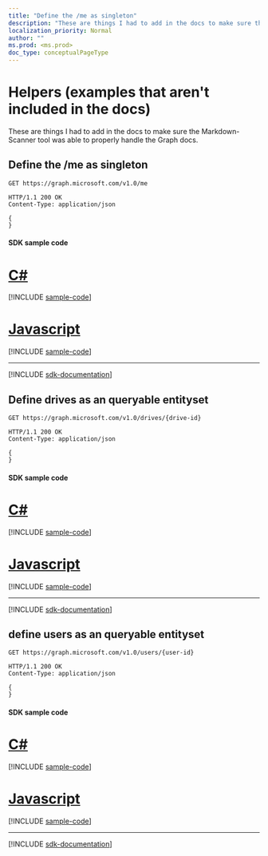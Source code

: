 ```yaml
---
title: "Define the /me as singleton"
description: "These are things I had to add in the docs to make sure the Markdown-Scanner"
localization_priority: Normal
author: ""
ms.prod: <ms.prod>
doc_type: conceptualPageType
---
```


# Helpers (examples that aren't included in the docs)

These are things I had to add in the docs to make sure the Markdown-Scanner
tool was able to properly handle the Graph docs.


## Define the /me as singleton

<!-- {"blockType": "request", "name": "get_current_user" } -->
```http
GET https://graph.microsoft.com/v1.0/me
```

<!-- {"blockType": "response", "@odata.type": "microsoft.graph.user", truncated: true } -->
```http
HTTP/1.1 200 OK
Content-Type: application/json

{
}
```
#### SDK sample code
# [C#](#tab/cs)
[!INCLUDE [sample-code](../includes/get_current_user-Cs-snippets.md)]

# [Javascript](#tab/javascript)
[!INCLUDE [sample-code](../includes/get_current_user-Javascript-snippets.md)]

---

[!INCLUDE [sdk-documentation](../includes/snippets_sdk_documentation_link.md)]


## Define drives as an queryable entityset
<!-- {"blockType": "request", "name": "get_drive_from_id" } -->
```http
GET https://graph.microsoft.com/v1.0/drives/{drive-id}
```

<!-- {"blockType": "response", "@odata.type": "microsoft.graph.drive", truncated: true } -->
```http
HTTP/1.1 200 OK
Content-Type: application/json

{
}
```
#### SDK sample code
# [C#](#tab/cs)
[!INCLUDE [sample-code](../includes/get_drive_from_id-Cs-snippets.md)]

# [Javascript](#tab/javascript)
[!INCLUDE [sample-code](../includes/get_drive_from_id-Javascript-snippets.md)]

---

[!INCLUDE [sdk-documentation](../includes/snippets_sdk_documentation_link.md)]


## define users as an queryable entityset

<!-- {"blockType": "request", "name": "get_users" } -->
```http
GET https://graph.microsoft.com/v1.0/users/{user-id}
```

<!-- {"blockType": "response", "@odata.type": "microsoft.graph.user", truncated: true } -->
```http
HTTP/1.1 200 OK
Content-Type: application/json

{
}
```
#### SDK sample code
# [C#](#tab/cs)
[!INCLUDE [sample-code](../includes/get_users-Cs-snippets.md)]

# [Javascript](#tab/javascript)
[!INCLUDE [sample-code](../includes/get_users-Javascript-snippets.md)]

---

[!INCLUDE [sdk-documentation](../includes/snippets_sdk_documentation_link.md)]


<!-- uuid: 8fcb5dbc-d5aa-4681-8e31-b001d5168d73
2015-10-25 14:57:30 UTC -->
<!-- {
  "type": "#page.annotation",
  "description": "Missing Requests",
  "keywords": "",
  "section": "documentation",
  "tocPath": "",
  "suppressions": [
    "Error: /missing-request-examples.md:\r\n      BookmarkMissing: '[#tab/cs](C#)'. Did you mean: #c (score: 5)",
    "Error: /missing-request-examples.md:\r\n      BookmarkMissing: '[#tab/javascript](Javascript)'. Did you mean: #javascript (score: 4)"
  ]
}-->
